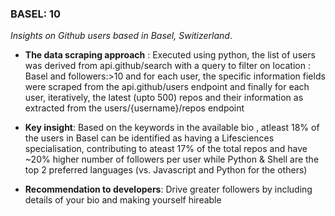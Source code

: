 ### BASEL: 10

_Insights on Github users based in Basel, Switizerland_. 

- **The data scraping approach** : Executed using python, the list of users was derived from api.github/search with a query to filter on location : Basel and followers:>10 and for each user, the specific information fields
  were scraped from the api.github/users endpoint and finally for each user, iteratively, the latest (upto 500) repos and their information as extracted from the users/{username}/repos endpoint

- **Key insight**: Based on the keywords in the available bio , atleast 18% of the users in Basel can be identified as having a Lifesciences specialisation, contributing to ateast 17% of the total repos and have ~20% higher number of followers per user while Python & Shell are the top 2 preferred languages (vs. Javascript and Python for the others)

- **Recommendation to developers**: Drive greater followers by including details of your bio and making yourself hireable
